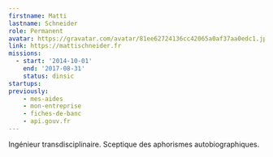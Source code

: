 ```yaml
---
firstname: Matti
lastname: Schneider
role: Permanent
avatar: https://gravatar.com/avatar/81ee62724136cc42065a0af37aa0edc1.jpg?s=512
link: https://mattischneider.fr
missions:
  - start: '2014-10-01'
    end: '2017-08-31'
    status: dinsic
startups:
previously:
    - mes-aides
    - mon-entreprise
    - fiches-de-banc
    - api.gouv.fr
---
```


Ingénieur transdisciplinaire. Sceptique des aphorismes autobiographiques.
